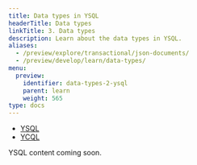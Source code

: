 ```yaml
---
title: Data types in YSQL
headerTitle: Data types
linkTitle: 3. Data types
description: Learn about the data types in YSQL.
aliases:
  - /preview/explore/transactional/json-documents/
  - /preview/develop/learn/data-types/
menu:
  preview:
    identifier: data-types-2-ysql
    parent: learn
    weight: 565
type: docs
---
```


<ul class="nav nav-tabs-alt nav-tabs-yb">

  <li >
    <a href="../data-types-ysql/" class="nav-link active">
      <i class="icon-postgres" aria-hidden="true"></i>
      YSQL
    </a>
  </li>

  <li >
    <a href="../data-types-ycql/" class="nav-link">
      <i class="icon-cassandra" aria-hidden="true"></i>
      YCQL
    </a>
  </li>

</ul>

YSQL content coming soon.

